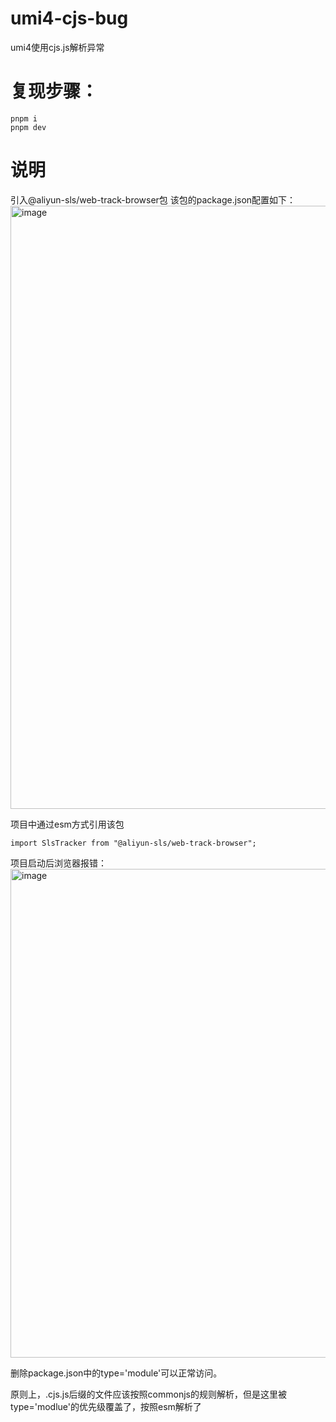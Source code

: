 # umi4-cjs-bug
umi4使用cjs.js解析异常

# 复现步骤：
```
pnpm i
pnpm dev
```

# 说明
引入@aliyun-sls/web-track-browser包
该包的package.json配置如下：
<img width="965" alt="image" src="https://user-images.githubusercontent.com/14257970/236763352-292bb194-e31c-46dc-811d-8891c288309a.png">


项目中通过esm方式引用该包
```
import SlsTracker from "@aliyun-sls/web-track-browser";
```


项目启动后浏览器报错：
<img width="782" alt="image" src="https://user-images.githubusercontent.com/14257970/236762749-3027be52-670e-49a4-a857-bd33109d0a69.png">


删除package.json中的type='module'可以正常访问。


原则上，.cjs.js后缀的文件应该按照commonjs的规则解析，但是这里被type='modlue'的优先级覆盖了，按照esm解析了

